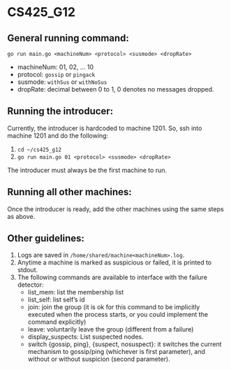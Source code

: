 # CS425_G12

## General running command:
`go run main.go <machineNum> <protocol> <susmode> <dropRate>`

- machineNum: 01, 02, ... 10
- protocol: `gossip` or `pingack`
- susmode: `withSus` or `withNoSus`
- dropRate: decimal between 0 to 1, 0 denotes no messages dropped.

## Running the introducer:

Currently, the introducer is hardcoded to machine 1201. So, ssh into machine 1201 and do the following:
1. `cd ~/cs425_g12`
2. `go run main.go 01 <protocol> <susmode> <dropRate>`

The introducer must always be the first machine to run.

## Running all other machines:

Once the introducer is ready, add the other machines using the same steps as above.

## Other guidelines:

1. Logs are saved in `/home/shared/machine<machineNum>.log`.
2. Anytime a machine is marked as suspicious or failed, it is printed to stdout.
3. The following commands are available to interface with the failure detector:
    - list_mem: list the membership list
    - list_self: list self’s id
    - join: join the group (it is ok for this command to be implicitly executed when the process starts, or you could implement the command explicitly)
    - leave: voluntarily leave the group (different from a failure)
    - display_suspects: List suspected nodes.
    - switch {gossip, ping}, {suspect, nosuspect}: it switches the current mechanism to gossip/ping (whichever is first parameter), and without or without suspicion (second parameter).
